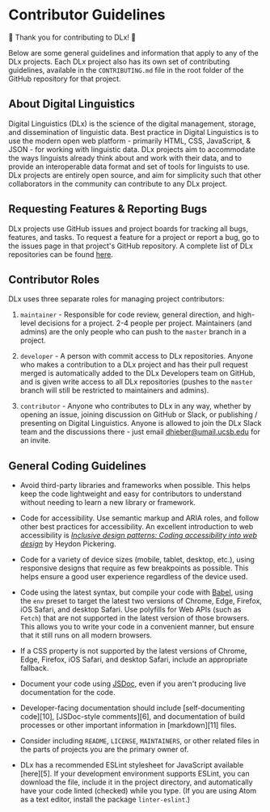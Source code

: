 # Contributor Guidelines

:star2: Thank you for contributing to DLx! :star2:

Below are some general guidelines and information that apply to any of the DLx projects. Each DLx project also has its own set of contributing guidelines, available in the `CONTRIBUTING.md` file in the root folder of the GitHub repository for that project.

## About Digital Linguistics

Digital Linguistics (DLx) is the science of the digital management, storage, and dissemination of linguistic data. Best practice in Digital Linguistics is to use the modern open web platform - primarily HTML, CSS, JavaScript, & JSON - for working with linguistic data. DLx projects aim to accommodate the ways linguists already think about and work with their data, and to provide an interoperable data format and set of tools for linguists to use. DLx projects are entirely open source, and aim for simplicity such that other collaborators in the community can contribute to any DLx project.

## Requesting Features & Reporting Bugs

DLx projects use GitHub issues and project boards for tracking all bugs, features, and tasks. To request a feature for a project or report a bug, go to the issues page in that project's GitHub repository. A complete list of DLx repositories can be found [here][4].

## Contributor Roles

DLx uses three separate roles for managing project contributors:

1. `maintainer` - Responsible for code review, general direction, and high-level decisions for a project. 2-4 people per project. Maintainers (and admins) are the only people who can push to the `master` branch in a project.

1. `developer` - A person with commit access to DLx repositories. Anyone who makes a contribution to a DLx project and has their pull request merged is automatically added to the DLx Developers team on GitHub, and is given write access to all DLx repositories (pushes to the `master` branch will still be restricted to maintainers and admins).

1. `contributor` - Anyone who contributes to DLx in any way, whether by opening an issue, joining discussion on GitHub or Slack, or publishing / presenting on Digital Linguistics. Anyone is allowed to join the DLx Slack team and the discussions there - just email [dhieber@umail.ucsb.edu](mailto:dhieber@umail.ucsb.edu) for an invite.

## General Coding Guidelines

* Avoid third-party libraries and frameworks when possible. This helps keep the code lightweight and easy for contributors to understand without needing to learn a new library or framework.

* Code for accessibility. Use semantic markup and ARIA roles, and follow other best practices for accessibility. An excellent introduction to web accessibility is [_Inclusive design patterns: Coding accessibility into web design_][2] by Heydon Pickering.

* Code for a variety of device sizes (mobile, tablet, desktop, etc.), using responsive designs that require as few breakpoints as possible. This helps ensure a good user experience regardless of the device used.

* Code using the latest syntax, but compile your code with [Babel][1], using the `env` preset to target the latest two versions of Chrome, Edge, Firefox, iOS Safari, and desktop Safari. Use polyfills for Web APIs (such as `Fetch`) that are not supported in the latest version of those browsers. This allows you to write your code in a convenient manner, but ensure that it still runs on all modern browsers.

* If a CSS property is not supported by the latest versions of Chrome, Edge, Firefox, iOS Safari, and desktop Safari, include an appropriate fallback.

* Document your code using [JSDoc][3], even if you aren't producing live documentation for the code.

* Developer-facing documentation should include [self-documenting code][10], [JSDoc-style comments][6], and documentation of build processes or other important information in [markdown][11] files.

* Consider including `README`, `LICENSE`, `MAINTAINERS`, or other related files in the parts of projects you are the primary owner of.

* DLx has a recommended ESLint stylesheet for JavaScript available [here][5]. If your development environment supports ESLint, you can download the file, include it in the project directory, and automatically have your code linted (checked) while you type. (If you are using Atom as a text editor, install the package `linter-eslint`.)

[1]: https://babeljs.io/
[2]: https://www.amazon.com/Inclusive-Design-Patterns-Heydon-Pickering-ebook/dp/B01MAXK8XR/ref=sr_1_1?ie=UTF8&qid=1498679370&sr=8-1&keywords=inclusive+design
[3]: http://usejsdoc.org/index.html
[4]: https://github.com/digitallinguistics
